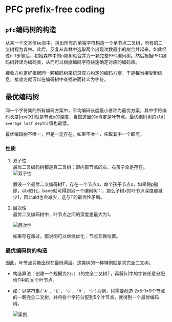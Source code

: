 # PFC  prefix-free coding

## `pfc`编码树的构造
从某一个文本信ke息中，挑出所有的单独字符构造一个单节点二叉树，所有的二叉树视为森林。此后，反复从森林中选取两个出现次数最小的树合并起来。如此经过n-1步骤后，初始森林中的n颗树就合并为一颗完整PFC编码树。然后根据PFC编码树转译为编码表，从而可以根据编码字符快速确定对应的编码串。

接收方约定好根据同一颗编码树来记录双方约定的编码方案，于是每当接受到信息，接收方就可以在编码树中查找进而转义为字符。

## 最优编码树
同一个字符集的所有编码方案中，平均编码长度最小者称为最优方案，其中字符编码长度|rps(X)|就是节点x的深度，当然这里的x肯定是叶节点。最优编码树的`ald( average leaf depth)`值也最低。

最优编码树不唯一，但是一定存在，如果不唯一，任取其中一个即可。

### 性质
1. 双子性   
最优二叉编码树都是真二叉树：即内部节点的左、右孩子全是存在。
![双子性](双子性.png)

   假设一个最优二叉编码树T，存在一个节点p，单个孩子节点x，如果将p删除，以x取代，bane就可得到另一个编码树T'，那么子树x的叶节点深度都减少1，因此ald也会减少，这与T的最优性矛盾。

1. 层次性  
最优二叉编码树中，叶节点之间的深度差最大为1。

   ![层次性](层次性.png)

    如果存在超过，那说明可以继续优化：节点互换位置。

### 最优编码树的构造
因此，叶节点只能出现在最低两层。这类树的一种特例就是真完全二叉树。
+ 构造算法：创建一个规模为`2|s|-1`的完全二叉树T，再将|s|中的字符任意分配给T中的|s|个叶节点。

+ 如：以字符集`{'A', 'E', 'G', 'M', 'S'}`为例，只需要创造 2x5-1=9个节点的一颗完全二叉树，并将各个字符分配到5个叶节点，就得到一个最优编码树。
  
  ![案例](案例.png)